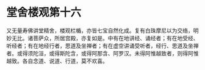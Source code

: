 # 堂舍楼观第十六
又无量寿佛讲堂精舍，楼观栏楯，亦皆七宝自然化成。复有白珠摩尼以为交络，明妙无比。诸菩萨众，所居宫殿，亦复如是。中有在地讲经、诵经者；有在地受经、听经者；有在地经行者，思道及坐禅者；有在虚空讲诵受听者，经行、思道及坐禅者。或得须陀洹，或得斯陀含，或得阿那含、阿罗汉。未得阿惟越致者，则得阿惟越致。各自念道、说道、行道，莫不欢喜。
